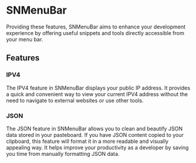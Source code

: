 # SNMenuBar
Providing these features, SNMenuBar aims to enhance your development experience by offering useful snippets and tools directly accessible from your menu bar.

## Features
### IPV4
The IPV4 feature in SNMenuBar displays your public IP address. It provides a quick and convenient way to view your current IPV4 address without the need to navigate to external websites or use other tools.

### JSON
The JSON feature in SNMenuBar allows you to clean and beautify JSON data stored in your pasteboard. If you have JSON content copied to your clipboard, this feature will format it in a more readable and visually appealing way. It helps improve your productivity as a developer by saving you time from manually formatting JSON data.
